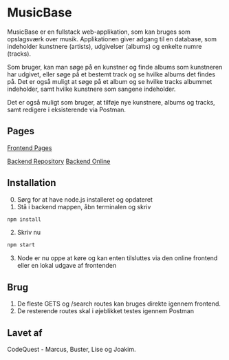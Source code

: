 # MusicBase

MusicBase er en fullstack web-applikation, som kan bruges som opslagsværk over musik. Applikationen giver adgang til en database, som indeholder kunstnere (artists), udgivelser (albums) og enkelte numre (tracks).

Som bruger, kan man søge på en kunstner og finde albums som kunstneren har udgivet, eller søge på et bestemt track og se hvilke albums det findes på. Det er også muligt at søge på et album og se hvilke tracks albummet indeholder, samt hvilke kunstnere som sangene indeholder.

Det er også muligt som bruger, at tilføje nye kunstnere, albums og tracks, samt redigere i eksisterende via Postman.

## Pages

[Frontend Pages](https://sassnoe.github.io/MusicBaseFrontend/)

[Backend Repository](https://github.com/buan0001/MusicBaseBackend)
[Backend Online](<(https://codequest-node.azurewebsites.net/)>)

## Installation

0. Sørg for at have node.js installeret og opdateret
1. Stå i backend mappen, åbn terminalen og skriv

```bash
npm install
```

2. Skriv nu

```bash
npm start
```

3. Node er nu oppe at køre og kan enten tilsluttes via den online frontend eller en lokal udgave af frontenden

## Brug

1. De fleste GETS og /search routes kan bruges direkte igennem frontend.
2. De resterende routes skal i øjeblikket testes igennem Postman

## Lavet af

CodeQuest - Marcus, Buster, Lise og Joakim.
